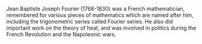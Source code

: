 Jean Baptiste Joseph Fourier (1768-1830) was a French mathematician,
remembered for various pieces of mathematics which are named after him,
including the trigonometric series called Fourier series. He also did
important work on the theory of heat, and was involved in politics
during the French Revolution and the Napoleonic wars.

